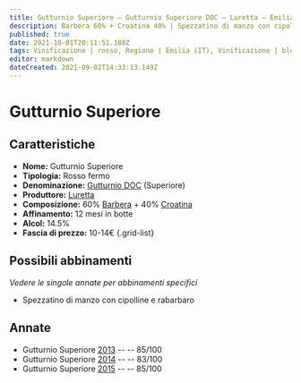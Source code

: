 ```yaml
---
title: Gutturnio Superiore – Gutturnio Superiore DOC – Luretta – Emilia (IT) – 10-14€ – 2★-3★
description: Barbera 60% + Croatina 40% | Spezzatino di manzo con cipolline e rabarbaro
published: true
date: 2021-10-01T20:11:51.188Z
tags: Vinificazione | rosso, Regione | Emilia (IT), Vinificazione | blend, Vinificazione | fermo, Valutazioni | 3 stelle, Vitigni | Barbera, Vitigni | Croatina, Prezzi | 10-14€, Alimento | manzo, Aromatizzazione | cipolline e rabarbaro
editor: markdown
dateCreated: 2021-09-02T14:33:13.149Z
---
```


# Gutturnio Superiore 

## Caratteristiche
- **Nome:** Gutturnio Superiore 
- **Tipologia:** Rosso fermo
- **Denominazione:** [Gutturnio DOC](/denominazioni/Italia/Emilia/DOC-Gutturnio) (Superiore)
- **Produttore:** [Luretta](/produttori/Italia/Emilia/Luretta) 
- **Composizione:** 60% [Barbera](/vitigni/Italia/bacca-nera/barbera) + 40% [Croatina](/vitigni/Italia/bacca-nera/croatina)
- **Affinamento:** 12 mesi in botte
- **Alcol:** 14.5%
- **Fascia di prezzo:** 10-14€
{.grid-list}

## Possibili abbinamenti
*Vedere le singole annate per abbinamenti specifici*

- Spezzatino di manzo con cipolline e rabarbaro

## Annate
- Gutturnio Superiore [2013](/vini/Italia/Emilia/Luretta/Gutturnio-Superiore/2013) -- <span class="star-3"></span> -- 85/100
- Gutturnio Superiore [2014](/vini/Italia/Emilia/Luretta/Gutturnio-Superiore/2014) -- <span class="star-2"></span> -- 83/100
- Gutturnio Superiore [2015](/vini/Italia/Emilia/Luretta/Gutturnio-Superiore/2015) -- <span class="star-3"></span> -- 85/100

